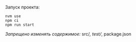 Запуск проекта:
```
nvm use
npm ci
npm run start
```

*Запрещено изменять содержимое:* src/*, test/*, package.json
